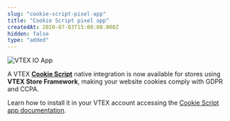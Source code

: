 ```yaml
---
slug: "cookie-script-pixel-app"
title: "Cookie Script pixel app"
createdAt: 2020-07-03T15:00:00.000Z
hidden: false
type: "added"
---
```


![VTEX IO App](https://img.shields.io/badge/-VTEX%20IO%20App-orange)

A VTEX [**Cookie Script**](https://cookie-script.com/) native integration is now available for stores using **VTEX Store Framework**, making your website cookies comply with GDPR and CCPA.

Learn how to install it in your VTEX account accessing the [Cookie Script app documentation](https://developers.vtex.com/docs/vtex-cookie-script).
